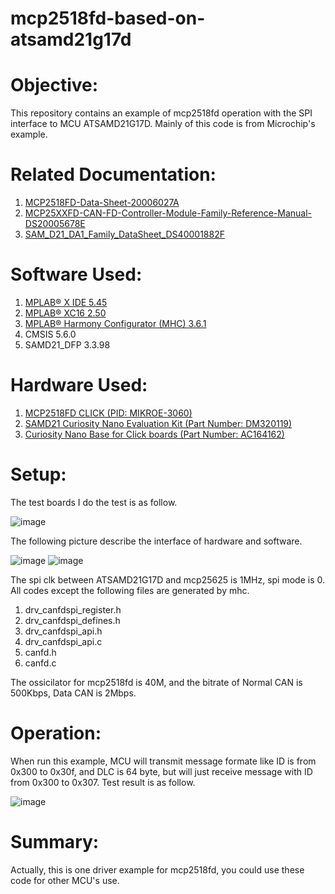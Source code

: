 # mcp2518fd-based-on-atsamd21g17d
Objective:
==========
This repository contains an example of mcp2518fd operation with the SPI interface to MCU ATSAMD21G17D. Mainly of this code is from Microchip's example.

Related Documentation:
=====================
1) [MCP2518FD-Data-Sheet-20006027A](https://ww1.microchip.com/downloads/en/DeviceDoc/MCP2518FD-Data-Sheet-20006027A.pdf)
2) [MCP25XXFD-CAN-FD-Controller-Module-Family-Reference-Manual-DS20005678E](https://ww1.microchip.com/downloads/en/DeviceDoc/MCP25XXFD-CAN-FD-Controller-Module-Family-Reference-Manual-DS20005678E.pdf)
3) [SAM_D21_DA1_Family_DataSheet_DS40001882F](https://ww1.microchip.com/downloads/en/DeviceDoc/SAM_D21_DA1_Family_DataSheet_DS40001882F.pdf)

Software Used:
==============
1) [MPLAB® X IDE 5.45](microchip.com/mplab/mplab-x-ide)
2) [MPLAB® XC16 2.50](microchip.com/mplab/compilers)
3) [MPLAB® Harmony Configurator (MHC) 3.6.1](https://www.microchip.com/mplab/mplab-harmony)
4) CMSIS 5.6.0
5) SAMD21_DFP 3.3.98

Hardware Used:
=============
1) [MCP2518FD CLICK (PID: MIKROE-3060)](https://www.mikroe.com/mcp2518fd-click)
2) [SAMD21 Curiosity Nano Evaluation Kit (Part Number: DM320119)](https://www.microchip.com/DevelopmentTools/ProductDetails/PartNO/DM320119)
3) [Curiosity Nano Base for Click boards (Part Number: AC164162)](https://www.microchip.com/developmenttools/ProductDetails/AC164162)

Setup:
======
The test boards I do the test is as follow.

![image](https://github.com/ChaoA51933/mcp2518fd-based-on-atsamd21g17d/tree/main/images/hardware_platform.jpg) 

The following picture describe the interface of hardware and software.

![image](https://github.com/ChaoA51933/mcp2518fd-based-on-atsamd21g17d/tree/main/images/mcu_mcp2518fd.jpg) 
![image](https://github.com/ChaoA51933/mcp2518fd-based-on-atsamd21g17d/tree/main/images/mcu_ata6563.jpg) 

The spi clk between ATSAMD21G17D and mcp25625 is 1MHz, spi mode is 0. All codes except the following files are generated by mhc.
1) drv_canfdspi_register.h
2) drv_canfdspi_defines.h
3) drv_canfdspi_api.h
4) drv_canfdspi_api.c
5) canfd.h
6) canfd.c

The ossicilator for mcp2518fd is 40M, and the bitrate of Normal CAN is 500Kbps, Data CAN is 2Mbps.



Operation:
==========
When run this example, MCU will transmit message formate like ID is from 0x300 to 0x30f, and DLC is 64 byte, but will just receive message with ID from 0x300 to 0x307. Test result is as follow.

![image](https://github.com/ChaoA51933/mcp2518fd-based-on-atsamd21g17d/tree/main/images/test_result.jpg) 

Summary:
========
Actually, this is one driver example for mcp2518fd, you could use these code for other MCU's use.

